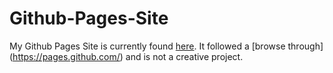 Github-Pages-Site
=================

My Github Pages Site is currently found [here](http://benhutchinson.github.io/).  It followed a [browse through] (https://pages.github.com/) and is not a creative project.
